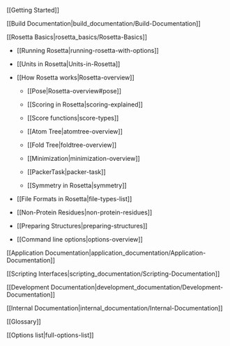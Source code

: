 [[Getting Started]]

[[Build Documentation|build_documentation/Build-Documentation]]

[[Rosetta Basics|rosetta_basics/Rosetta-Basics]]

* [[Running Rosetta|running-rosetta-with-options]]

* [[Units in Rosetta|Units-in-Rosetta]]

* [[How Rosetta works|Rosetta-overview]]

  * [[Pose|Rosetta-overview#pose]]

  * [[Scoring in Rosetta|scoring-explained]]

  * [[Score functions|score-types]]

  * [[Atom Tree|atomtree-overview]]

  * [[Fold Tree|foldtree-overview]]

  * [[Minimization|minimization-overview]]

  * [[PackerTask|packer-task]]

  * [[Symmetry in Rosetta|symmetry]]

* [[File Formats in Rosetta|file-types-list]]

* [[Non-Protein Residues|non-protein-residues]]

* [[Preparing Structures|preparing-structures]]

* [[Command line options|options-overview]]

[[Application Documentation|application_documentation/Application-Documentation]]

[[Scripting Interfaces|scripting_documentation/Scripting-Documentation]]

[[Development Documentation|development_documentation/Development-Documentation]]

<!---BEGIN_INTERNAL-->
[[Internal Documentation|internal_documentation/Internal-Documentation]]
<!---END_INTERNAL-->

[[Glossary]]

[[Options list|full-options-list]]